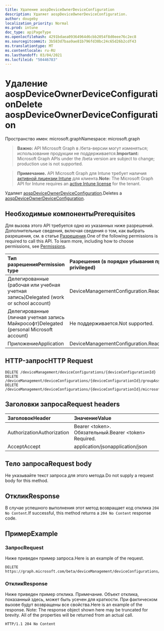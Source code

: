 ```yaml
---
title: Удаление aospDeviceOwnerDeviceConfiguration
description: Удаляет aospDeviceOwnerDeviceConfiguration.
author: dougeby
localization_priority: Normal
ms.prod: intune
doc_type: apiPageType
ms.openlocfilehash: 4291bdaea09364964d6cbb2054f8d0eee76c2ec8
ms.sourcegitcommit: 3b583d7baa9ae81b796fd30bc24c65d26b2cdf43
ms.translationtype: MT
ms.contentlocale: ru-RU
ms.lasthandoff: 03/04/2021
ms.locfileid: "50446783"
---
```

# <a name="delete-aospdeviceownerdeviceconfiguration"></a><span data-ttu-id="34e1b-103">Удаление aospDeviceOwnerDeviceConfiguration</span><span class="sxs-lookup"><span data-stu-id="34e1b-103">Delete aospDeviceOwnerDeviceConfiguration</span></span>

<span data-ttu-id="34e1b-104">Пространство имен: microsoft.graph</span><span class="sxs-lookup"><span data-stu-id="34e1b-104">Namespace: microsoft.graph</span></span>

> <span data-ttu-id="34e1b-105">**Важно:** API Microsoft Graph в /бета-версии могут изменяться; использование продукции не поддерживается.</span><span class="sxs-lookup"><span data-stu-id="34e1b-105">**Important:** Microsoft Graph APIs under the /beta version are subject to change; production use is not supported.</span></span>

> <span data-ttu-id="34e1b-106">**Примечание.** API Microsoft Graph для Intune требует наличия [активной лицензии Intune](https://go.microsoft.com/fwlink/?linkid=839381) для клиента.</span><span class="sxs-lookup"><span data-stu-id="34e1b-106">**Note:** The Microsoft Graph API for Intune requires an [active Intune license](https://go.microsoft.com/fwlink/?linkid=839381) for the tenant.</span></span>

<span data-ttu-id="34e1b-107">Удаляет [aospDeviceOwnerDeviceConfiguration](../resources/intune-deviceconfig-aospdeviceownerdeviceconfiguration.md).</span><span class="sxs-lookup"><span data-stu-id="34e1b-107">Deletes a [aospDeviceOwnerDeviceConfiguration](../resources/intune-deviceconfig-aospdeviceownerdeviceconfiguration.md).</span></span>

## <a name="prerequisites"></a><span data-ttu-id="34e1b-108">Необходимые компоненты</span><span class="sxs-lookup"><span data-stu-id="34e1b-108">Prerequisites</span></span>
<span data-ttu-id="34e1b-p101">Для вызова этого API требуется одно из указанных ниже разрешений. Дополнительные сведения, включая сведения о том, как выбрать разрешения, см. в статье [Разрешения](/graph/permissions-reference).</span><span class="sxs-lookup"><span data-stu-id="34e1b-p101">One of the following permissions is required to call this API. To learn more, including how to choose permissions, see [Permissions](/graph/permissions-reference).</span></span>

|<span data-ttu-id="34e1b-111">Тип разрешения</span><span class="sxs-lookup"><span data-stu-id="34e1b-111">Permission type</span></span>|<span data-ttu-id="34e1b-112">Разрешения (в порядке убывания привилегий)</span><span class="sxs-lookup"><span data-stu-id="34e1b-112">Permissions (from most to least privileged)</span></span>|
|:---|:---|
|<span data-ttu-id="34e1b-113">Делегированные (рабочая или учебная учетная запись)</span><span class="sxs-lookup"><span data-stu-id="34e1b-113">Delegated (work or school account)</span></span>|<span data-ttu-id="34e1b-114">DeviceManagementConfiguration.ReadWrite.All</span><span class="sxs-lookup"><span data-stu-id="34e1b-114">DeviceManagementConfiguration.ReadWrite.All</span></span>|
|<span data-ttu-id="34e1b-115">Делегированные (личная учетная запись Майкрософт)</span><span class="sxs-lookup"><span data-stu-id="34e1b-115">Delegated (personal Microsoft account)</span></span>|<span data-ttu-id="34e1b-116">Не поддерживается.</span><span class="sxs-lookup"><span data-stu-id="34e1b-116">Not supported.</span></span>|
|<span data-ttu-id="34e1b-117">Приложение</span><span class="sxs-lookup"><span data-stu-id="34e1b-117">Application</span></span>|<span data-ttu-id="34e1b-118">DeviceManagementConfiguration.ReadWrite.All</span><span class="sxs-lookup"><span data-stu-id="34e1b-118">DeviceManagementConfiguration.ReadWrite.All</span></span>|

## <a name="http-request"></a><span data-ttu-id="34e1b-119">HTTP-запрос</span><span class="sxs-lookup"><span data-stu-id="34e1b-119">HTTP Request</span></span>
<!-- {
  "blockType": "ignored"
}
-->
``` http
DELETE /deviceManagement/deviceConfigurations/{deviceConfigurationId}
DELETE /deviceManagement/deviceConfigurations/{deviceConfigurationId}/groupAssignments/{deviceConfigurationGroupAssignmentId}/deviceConfiguration
DELETE /deviceManagement/deviceConfigurations/{deviceConfigurationId}/microsoft.graph.windowsDomainJoinConfiguration/networkAccessConfigurations/{deviceConfigurationId}
```

## <a name="request-headers"></a><span data-ttu-id="34e1b-120">Заголовки запроса</span><span class="sxs-lookup"><span data-stu-id="34e1b-120">Request headers</span></span>
|<span data-ttu-id="34e1b-121">Заголовок</span><span class="sxs-lookup"><span data-stu-id="34e1b-121">Header</span></span>|<span data-ttu-id="34e1b-122">Значение</span><span class="sxs-lookup"><span data-stu-id="34e1b-122">Value</span></span>|
|:---|:---|
|<span data-ttu-id="34e1b-123">Authorization</span><span class="sxs-lookup"><span data-stu-id="34e1b-123">Authorization</span></span>|<span data-ttu-id="34e1b-124">Bearer &lt;token&gt;. Обязательный.</span><span class="sxs-lookup"><span data-stu-id="34e1b-124">Bearer &lt;token&gt; Required.</span></span>|
|<span data-ttu-id="34e1b-125">Accept</span><span class="sxs-lookup"><span data-stu-id="34e1b-125">Accept</span></span>|<span data-ttu-id="34e1b-126">application/json</span><span class="sxs-lookup"><span data-stu-id="34e1b-126">application/json</span></span>|

## <a name="request-body"></a><span data-ttu-id="34e1b-127">Тело запроса</span><span class="sxs-lookup"><span data-stu-id="34e1b-127">Request body</span></span>
<span data-ttu-id="34e1b-128">Не указывайте текст запроса для этого метода.</span><span class="sxs-lookup"><span data-stu-id="34e1b-128">Do not supply a request body for this method.</span></span>

## <a name="response"></a><span data-ttu-id="34e1b-129">Отклик</span><span class="sxs-lookup"><span data-stu-id="34e1b-129">Response</span></span>
<span data-ttu-id="34e1b-130">В случае успешного выполнения этот метод возвращает код отклика `204 No Content`.</span><span class="sxs-lookup"><span data-stu-id="34e1b-130">If successful, this method returns a `204 No Content` response code.</span></span>

## <a name="example"></a><span data-ttu-id="34e1b-131">Пример</span><span class="sxs-lookup"><span data-stu-id="34e1b-131">Example</span></span>

### <a name="request"></a><span data-ttu-id="34e1b-132">Запрос</span><span class="sxs-lookup"><span data-stu-id="34e1b-132">Request</span></span>
<span data-ttu-id="34e1b-133">Ниже приведен пример запроса.</span><span class="sxs-lookup"><span data-stu-id="34e1b-133">Here is an example of the request.</span></span>
``` http
DELETE https://graph.microsoft.com/beta/deviceManagement/deviceConfigurations/{deviceConfigurationId}
```

### <a name="response"></a><span data-ttu-id="34e1b-134">Отклик</span><span class="sxs-lookup"><span data-stu-id="34e1b-134">Response</span></span>
<span data-ttu-id="34e1b-p102">Ниже приведен пример отклика. Примечание. Объект отклика, показанный здесь, может быть усечен для краткости. При фактическом вызове будут возвращены все свойства.</span><span class="sxs-lookup"><span data-stu-id="34e1b-p102">Here is an example of the response. Note: The response object shown here may be truncated for brevity. All of the properties will be returned from an actual call.</span></span>
``` http
HTTP/1.1 204 No Content
```




